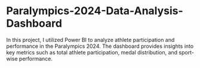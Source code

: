 # Paralympics-2024-Data-Analysis-Dashboard
In this project, I utilized Power BI to analyze athlete participation and performance in the Paralympics 2024. The dashboard provides insights into key metrics such as total athlete participation, medal distribution, and sport-wise performance.
